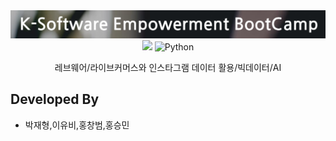 <div align="center">
    <img width="600" src="src/keb.png" alt="{Logo}">
    <br />
    <img src="https://img.shields.io/badge/python-3670A0?style=for-the-badge&logo=python&logoColor=ffdd54"/>
    <img alt="Python" src ="https://img.shields.io/badge/Python-3776AB.svg?&style=for-the-badge&logo=Python&logoColor=white"/>
    <p>레브웨어/라이브커머스와 인스타그램 데이터 활용/빅데이터/AI</p>
</div>

## Developed By

- 박재형,이유비,홍창범,홍승민
